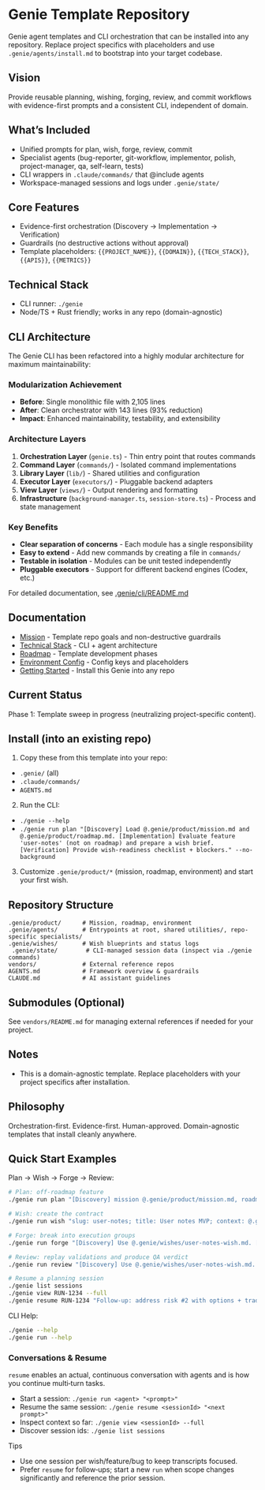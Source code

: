 # Genie Template Repository

Genie agent templates and CLI orchestration that can be installed into any repository. Replace project specifics with placeholders and use `.genie/agents/install.md` to bootstrap into your target codebase.

## Vision

Provide reusable planning, wishing, forging, review, and commit workflows with evidence-first prompts and a consistent CLI, independent of domain.

## What’s Included

- Unified prompts for plan, wish, forge, review, commit
- Specialist agents (bug-reporter, git-workflow, implementor, polish, project-manager, qa, self-learn, tests)
- CLI wrappers in `.claude/commands/` that @include agents
- Workspace-managed sessions and logs under `.genie/state/`

## Core Features

- Evidence-first orchestration (Discovery → Implementation → Verification)
- Guardrails (no destructive actions without approval)
- Template placeholders: `{{PROJECT_NAME}}`, `{{DOMAIN}}`, `{{TECH_STACK}}`, `{{APIS}}`, `{{METRICS}}`

## Technical Stack

- CLI runner: `./genie`
- Node/TS + Rust friendly; works in any repo (domain-agnostic)

## CLI Architecture

The Genie CLI has been refactored into a highly modular architecture for maximum maintainability:

### Modularization Achievement
- **Before**: Single monolithic file with 2,105 lines
- **After**: Clean orchestrator with 143 lines (93% reduction)
- **Impact**: Enhanced maintainability, testability, and extensibility

### Architecture Layers
1. **Orchestration Layer** (`genie.ts`) - Thin entry point that routes commands
2. **Command Layer** (`commands/`) - Isolated command implementations
3. **Library Layer** (`lib/`) - Shared utilities and configuration
4. **Executor Layer** (`executors/`) - Pluggable backend adapters
5. **View Layer** (`views/`) - Output rendering and formatting
6. **Infrastructure** (`background-manager.ts`, `session-store.ts`) - Process and state management

### Key Benefits
- **Clear separation of concerns** - Each module has a single responsibility
- **Easy to extend** - Add new commands by creating a file in `commands/`
- **Testable in isolation** - Modules can be unit tested independently
- **Pluggable executors** - Support for different backend engines (Codex, etc.)

For detailed documentation, see [.genie/cli/README.md](.genie/cli/README.md)

## Documentation

- [Mission](.genie/product/mission.md) - Template repo goals and non-destructive guardrails
- [Technical Stack](.genie/product/tech-stack.md) - CLI + agent architecture
- [Roadmap](.genie/product/roadmap.md) - Template development phases
- [Environment Config](.genie/product/environment.md) - Config keys and placeholders
- [Getting Started](.genie/guides/getting-started.md) - Install this Genie into any repo

## Current Status

Phase 1: Template sweep in progress (neutralizing project-specific content).

## Install (into an existing repo)

1) Copy these from this template into your repo:
- `.genie/` (all)
- `.claude/commands/`
- `AGENTS.md`

2) Run the CLI:
- `./genie --help`
- `./genie run plan "[Discovery] Load @.genie/product/mission.md and @.genie/product/roadmap.md. [Implementation] Evaluate feature 'user-notes' (not on roadmap) and prepare a wish brief. [Verification] Provide wish-readiness checklist + blockers." --no-background`

3) Customize `.genie/product/*` (mission, roadmap, environment) and start your first wish.

## Repository Structure

```
.genie/product/      # Mission, roadmap, environment
.genie/agents/       # Entrypoints at root, shared utilities/, repo-specific specialists/
.genie/wishes/       # Wish blueprints and status logs
 .genie/state/        # CLI-managed session data (inspect via ./genie commands)
vendors/             # External reference repos
AGENTS.md            # Framework overview & guardrails
CLAUDE.md            # AI assistant guidelines
```

## Submodules (Optional)

See `vendors/README.md` for managing external references if needed for your project.

## Notes

- This is a domain-agnostic template. Replace placeholders with your project specifics after installation.

## Philosophy

Orchestration-first. Evidence-first. Human-approved. Domain-agnostic templates that install cleanly anywhere.

## Quick Start Examples

Plan → Wish → Forge → Review:
```bash
# Plan: off-roadmap feature
./genie run plan "[Discovery] mission @.genie/product/mission.md, roadmap @.genie/product/roadmap.md. [Implementation] Assess 'user-notes' scope + risks; prepare wish brief. [Verification] Wish readiness + blockers."

# Wish: create the contract
./genie run wish "slug: user-notes; title: User notes MVP; context: @.genie/product/mission.md, @.genie/product/tech-stack.md; <spec_contract> { deliverables, acceptance, risks }"

# Forge: break into execution groups
./genie run forge "[Discovery] Use @.genie/wishes/user-notes-wish.md. [Implementation] Execution groups + commands. [Verification] Validation hooks + evidence paths."

# Review: replay validations and produce QA verdict
./genie run review "[Discovery] Use @.genie/wishes/user-notes-wish.md. [Implementation] Replay checks. [Verification] QA verdict + follow-ups."

# Resume a planning session
./genie list sessions
./genie view RUN-1234 --full
./genie resume RUN-1234 "Follow-up: address risk #2 with options + trade-offs."
```

CLI Help:
```bash
./genie --help
./genie run --help
```

### Conversations & Resume
`resume` enables an actual, continuous conversation with agents and is how you continue multi‑turn tasks.

- Start a session: `./genie run <agent> "<prompt>"`
- Resume the same session: `./genie resume <sessionId> "<next prompt>"`
- Inspect context so far: `./genie view <sessionId> --full`
- Discover session ids: `./genie list sessions`

Tips
- Use one session per wish/feature/bug to keep transcripts focused.
- Prefer `resume` for follow‑ups; start a new `run` when scope changes significantly and reference the prior session.
